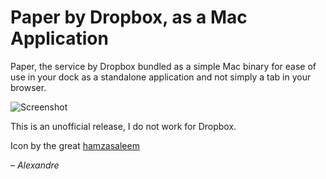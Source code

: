 # Paper by Dropbox, as a Mac Application
Paper, the service by Dropbox bundled as a simple Mac binary for ease of use in your dock as a standalone application and not simply a tab in your browser.

![Screenshot](/vallieres/paper-by-dropbox-mac/raw/master/screenshot.png)

This is an unofficial release, I do not work for Dropbox.

Icon by the great [hamzasaleem](http://hamzasaleem.deviantart.com/art/Dropbox-V1-Icon-for-Mac-OS-X-421446366)

*– Alexandre*
